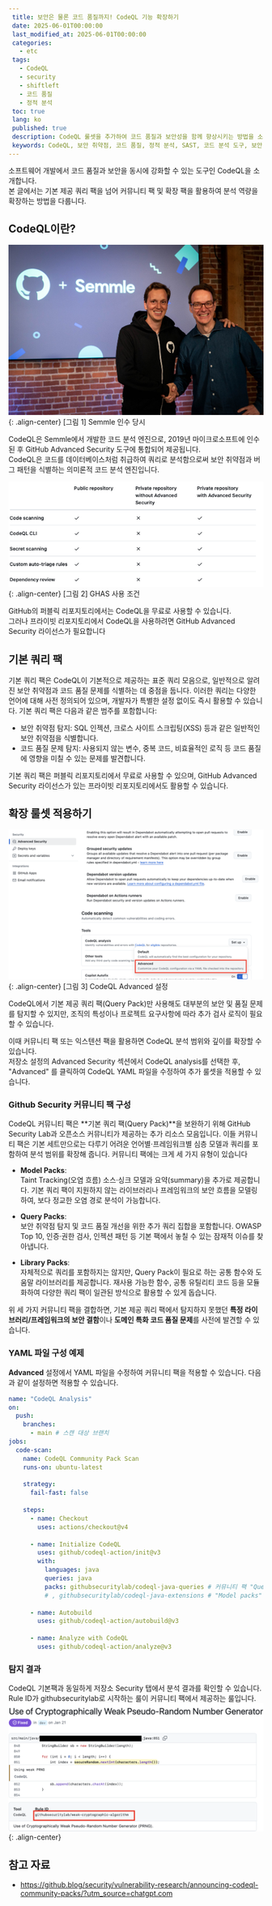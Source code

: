 ```yaml
---
 title: 보안은 물론 코드 품질까지! CodeQL 기능 확장하기
 date: 2025-06-01T00:00:00
 last_modified_at: 2025-06-01T00:00:00
 categories:
   - etc
 tags:
   - CodeQL
   - security
   - shiftleft
   - 코드 품질
   - 정적 분석
 toc: true
 lang: ko
 published: true
 description: CodeQL 룰셋을 추가하여 코드 품질과 보안성을 함께 향상시키는 방법을 소개합니다.
 keywords: CodeQL, 보안 취약점, 코드 품질, 정적 분석, SAST, 코드 분석 도구, 보안 룰셋, GitHub Advanced Security, 소스코드 품질 향상, 보안 강화, 소프트웨어 개발, 개발자 가이드
---
```

소프트웨어 개발에서 코드 품질과 보안을 동시에 강화할 수 있는 도구인 CodeQL을 소개합니다.  
본 글에서는 기본 제공 쿼리 팩을 넘어 커뮤니티 팩 및 확장 팩을 활용하여 분석 역량을 확장하는 방법을 다룹니다.  

## CodeQL이란?  
![Semmle 인수당시](../../img/250601_codeql_1.jpg){: .align-center}
\[그림 1\] Semmle 인수 당시  

CodeQL은 Semmle에서 개발한 코드 분석 엔진으로, 2019년 마이크로소프트에 인수된 후 GitHub Advanced Security 도구에 통합되어 제공됩니다.  
CodeQL은 코드를 데이터베이스처럼 취급하여 쿼리로 분석함으로써 보안 취약점과 버그 패턴을 식별하는 의미론적 코드 분석 엔진입니다.  

![GHAS 사용표](../../img/250601_codeql_2.png){: .align-center}
\[그림 2\] GHAS 사용 조건  

GitHub의 퍼블릭 리포지토리에서는 CodeQL을 무료로 사용할 수 있습니다.  
그러나 프라이빗 리포지토리에서 CodeQL을 사용하려면 GitHub Advanced Security 라이선스가 필요합니다

## 기본 쿼리 팩

기본 쿼리 팩은 CodeQL이 기본적으로 제공하는 표준 쿼리 모음으로, 일반적으로 알려진 보안 취약점과 코드 품질 문제를 식별하는 데 중점을 둡니다. 이러한 쿼리는 다양한 언어에 대해 사전 정의되어 있으며, 개발자가 특별한 설정 없이도 즉시 활용할 수 있습니다. 기본 쿼리 팩은 다음과 같은 범주를 포함합니다:​

- 보안 취약점 탐지: SQL 인젝션, 크로스 사이트 스크립팅(XSS) 등과 같은 일반적인 보안 취약점을 식별합니다.​
- 코드 품질 문제 탐지: 사용되지 않는 변수, 중복 코드, 비효율적인 로직 등 코드 품질에 영향을 미칠 수 있는 문제를 발견합니다.​  
 
기본 쿼리 팩은 퍼블릭 리포지토리에서 무료로 사용할 수 있으며, GitHub Advanced Security 라이선스가 있는 프라이빗 리포지토리에서도 활용할 수 있습니다.

## 확장 룰셋 적용하기  
![CodeQL Advanced 설정](../../img/250601_codeql_3.png){: .align-center}
\[그림 3\] CodeQL Advanced 설정  

CodeQL에서 기본 제공 쿼리 팩(Query Pack)만 사용해도 대부분의 보안 및 품질 문제를 탐지할 수 있지만, 조직의 특성이나 프로젝트 요구사항에 따라 추가 검사 로직이 필요할 수 있습니다.  

이때 커뮤니티 팩 또는 익스텐션 팩을 활용하면 CodeQL 분석 범위와 깊이를 확장할 수 있습니다.  
저장소 설정의 Advanced Security 섹션에서 CodeQL analysis를 선택한 후, "Advanced" 를 클릭하여 CodeQL YAML 파일을 수정하여 추가 룰셋을 적용할 수 있습니다.

### Github Security 커뮤니티 팩 구성
CodeQL 커뮤니티 팩은 **기본 쿼리 팩(Query Pack)**을 보완하기 위해 GitHub Security Lab과 오픈소스 커뮤니티가 제공하는 추가 리소스 모음입니다. 이들 커뮤니티 팩은 기본 세트만으로는 다루기 어려운 언어별·프레임워크별 심층 모델과 쿼리를 포함하여 분석 범위를 확장해 줍니다. 커뮤니티 팩에는 크게 세 가지 유형이 있습니다  

- **Model Packs**:  
  Taint Tracking(오염 흐름) 소스·싱크 모델과 요약(summary)을 추가로 제공합니다. 기본 쿼리 팩이 지원하지 않는 라이브러리나 프레임워크의 보안 흐름을 모델링하여, 보다 정교한 오염 경로 분석이 가능합니다.  

- **Query Packs**:  
  보안 취약점 탐지 및 코드 품질 개선을 위한 추가 쿼리 집합을 포함합니다. OWASP Top 10, 인증·권한 검사, 인젝션 패턴 등 기본 팩에서 놓칠 수 있는 잠재적 이슈를 찾아냅니다.  

- **Library Packs**:  
  자체적으로 쿼리를 포함하지는 않지만, Query Pack이 필요로 하는 공통 함수와 도움말 라이브러리를 제공합니다. 재사용 가능한 함수, 공통 유틸리티 코드 등을 모듈화하여 다양한 쿼리 팩이 일관된 방식으로 활용할 수 있게 돕습니다.  

위 세 가지 커뮤니티 팩을 결합하면, 기본 제공 쿼리 팩에서 탐지하지 못했던 **특정 라이브러리/프레임워크의 보안 결함**이나 **도메인 특화 코드 품질 문제**를 사전에 발견할 수 있습니다.

### YAML 파일 구성 예제
**Advanced** 설정에서 YAML 파일을 수정하여 커뮤니티 팩을 적용할 수 있습니다.
다음과 같이 설정하면 적용할 수 있습니다.

```yaml
name: "CodeQL Analysis"
on:
  push:
    branches:
      - main # 스캔 대상 브랜치
jobs:
  code-scan:
    name: CodeQL Community Pack Scan
    runs-on: ubuntu-latest

    strategy:
      fail-fast: false

    steps:
      - name: Checkout
        uses: actions/checkout@v4

      - name: Initialize CodeQL
        uses: github/codeql-action/init@v3
        with:
          languages: java
          queries: java
          packs: githubsecuritylab/codeql-java-queries # 커뮤니티 팩 "Query packs" 적용
          # , githubsecuritylab/codeql-java-extensions # "Model packs" 추가 적용
          
      - name: Autobuild
        uses: github/codeql-action/autobuild@v3

      - name: Analyze with CodeQL
        uses: github/codeql-action/analyze@v3
```  

### 탐지 결과
CodeQL 기본팩과 동일하게 저장소 Security 탭에서 분석 결과를 확인할 수 있습니다.  
Rule ID가 githubsecuritylab로 시작하는 룰이 커뮤니티 팩에서 제공하는 룰입니다.
![CodeQL 분석 결과](../../img/250601_codeql_5.png){: .align-center}


## 참고 자료
- https://github.blog/security/vulnerability-research/announcing-codeql-community-packs/?utm_source=chatgpt.com